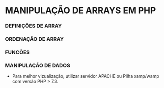 # MANIPULAÇÃO DE ARRAYS EM PHP 

### DEFINIÇÕES DE ARRAY
### ORDENAÇÃO DE ARRAY
### FUNCÕES 
### MANIPULAÇÃO DE DADOS


- Para melhor vizualização, utilizar servidor APACHE ou Pilha xamp/wamp com versão PHP > 7.3. 



